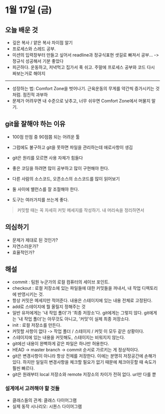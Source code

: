 # 1월 17일 (금)

## 오늘 배운 것

- 깊은 복사 / 얕은 복사 차이점 알기
- 프로세스와 스레드 공부.
- 미션의 입력창부터 만들고 싶어서 readline과 정규식표현 샛길로 빠져서 공부... -> 정규식 성공해서 기분 좋았다
- 피곤하다. 운동하고, 저녁먹고 집가서 푹 쉬고. 주말에 프로세스 공부와 코드 다시 짜보는거로 해야지

---

- 성장하는 법: Comfort Zone을 벗어나기. 근육운동의 무게를 약간씩 증가시키는 것처럼.
점진적 과부하
- 문제가 어려우면 내 수준으로 낮추고, 너무 쉬우면 Comfort Zone에서 머물지 말기.

## git을 잘해야 하는 이유

- 100점 만점 중 90점쯤 되는 어려운 툴
- 그럼에도 불구하고 git을 못하면 파일을 관리하는데 애로사항이 생김
- git은 원리를 모르면 사용 자체가 힘들다

- 좋은 코딩을 하려면 많이 공부하고 많이 구현해야 한다.
- 다른 사람의 소스코드, 오픈소스의 소스코드를 많이 읽어보기
- 둘 사이에 밸런스를 잘 조절해야 한다.
- 도구는 여러가지를 쓰는게 좋다.

> 커밋할 때는 꼭 자세히 커밋 메세지를 작성하기. 내 머리속을 정리하면서

## 의심하기

- 문제가 제대로 된 것인가?
- 자연스러운가?
- 효율적인가?

## 해설

- commit : 팀원 누군가의 로컬 컴퓨터의 세이브 포인트. 
- checkout : 로컬 저장소에 있는 파일들에 대한 커밋들을 꺼내서, 내 작업 디렉토리에 반영시키는 것.
- 항상 커밋은 메세지만 적어준다. 내용은 스테이지에 있는 내용 전체로 고정된다.
- add로 스테이지에 뭘 올릴지 정해주는 것
- 일반 유저에게는 '내 작업 폴더'가 '최종 저장소'다. git에게는 그렇지 않다. git에게는 '내 작업 폴더'는 아무것도 아니고, '커밋'이 실제 최종 저장소다.
- init : 로컬 저장소를 만든다.
- 커밋할 사항이 없다 -> 작업 폴더 / 스테이지 / 커밋 이 모두 같은 상황이다.
- 스테이지에 있는 내용을 커밋해도, 스테이지는 비워지지 않는다.
- git에선 내용이 완벽하게 같은 파일은 하나만 허용한다.
- HEAD -> master branch -> commit 순서로 가르키는 게 정상적이다.
- git은 변경사항이 아니라 항상 전체를 저장한다. 이에는 분명히 저장공간에 손해가 있다. 하지만 일일히 변경사항을 체크할 필요가 없기 때문에 체크아웃할 때 속도가 훨씬 빠르다.
- git은 원래부터 local 저장소와 remote 저장소의 차이가 전혀 없다. url만 다를 뿐

### 설계에서 고려해야 할 것들

- 클래스들의 관계: 클래스 다이어그램
- 실제 동작 시나리오: 시퀀스 다이어그램
